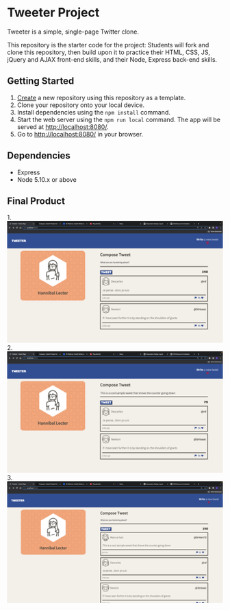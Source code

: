 # Tweeter Project

Tweeter is a simple, single-page Twitter clone.

This repository is the starter code for the project: Students will fork and clone this repository, then build upon it to practice their HTML, CSS, JS, jQuery and AJAX front-end skills, and their Node, Express back-end skills.

## Getting Started

1. [Create](https://docs.github.com/en/repositories/creating-and-managing-repositories/creating-a-repository-from-a-template) a new repository using this repository as a template.
2. Clone your repository onto your local device.
3. Install dependencies using the `npm install` command.
3. Start the web server using the `npm run local` command. The app will be served at <http://localhost:8080/>.
4. Go to <http://localhost:8080/> in your browser.

## Dependencies

- Express
- Node 5.10.x or above

## Final Product

1.!["A Snapshot of the Homepage"](https://github.com/RaemeKhatib/tweeter/blob/master/public/images/HomePage.png)
2. !["A Snapshot of composing a message"](https://github.com/RaemeKhatib/tweeter/blob/master/public/images/ComposeNCounter.png)
3. !["A Snapshot of final posted messafe"](https://github.com/RaemeKhatib/tweeter/blob/master/public/images/PostedMessage.png)
